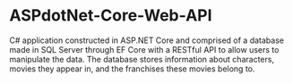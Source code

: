 # ASPdotNet-Core-Web-API
C# application constructed in ASP.NET Core and comprised of a database made in SQL Server through EF Core with a RESTful API to allow users to manipulate the data. The database stores information about characters, movies they appear in, and the franchises these movies belong to. 
